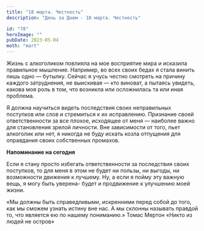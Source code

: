 ```yaml
---
title: "18 марта. Честность"
description: "День за Днем - 18 марта. Честность"

id: "78"
heroImage: ""
pubDate: 2023-05-04
moth: "mart"
---
```


Жизнь с алкоголиком повлияла на мое восприятие мира и исказила правильное
мышление. Например, во всех своих бедах я стала винить лишь одно — бутылку.
Сейчас я учусь честно смотреть на причину каждого затруднения, не выискивая —
кто виноват, а пытаясь увидеть, какова моя роль в том, что возникла или
осложнилась та или иная проблема.

Я должна научиться видеть последствия своих неправильных поступков или слов и
стремиться к их исправлению. Признание своей ответственности за все плохое,
исходящее от меня — наиболее важно для становления зрелой личности. Вне
зависимости от того, пьет алкоголик или нет, я никогда не буду искать козла
отпущения для оправдания своих собственных промахов.

**Напоминание на сегодня**

Если я стану просто избегать ответственности за последствия своих поступков,
то для меня в этом не будет ни пользы, ни выгоды, ни возможности движения к
лучшему. Ну, а если я пойму эту важную вещь, я могу быть уверена- будет и
продвижение к улучшению моей жизни.

«Мы должны быть справедливыми, искренними перед собой до того, как мы сможем
узнать истину вне нас. А мы склонны называть правдой то, что является ею по
нашему пониманию.» Томас Мертон «Никто из людей не остров»
